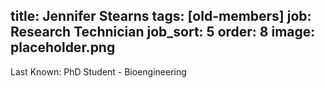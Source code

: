 title: Jennifer Stearns
tags: [old-members]
job: Research Technician
job_sort: 5
order: 8
image: placeholder.png
---
Last Known: PhD Student - Bioengineering